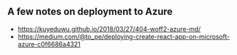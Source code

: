 ## A few notes on deployment to Azure

- https://kuyeduwu.github.io/2018/03/27/404-woff2-azure-md/
- https://medium.com/@to_pe/deploying-create-react-app-on-microsoft-azure-c0f6686a4321
